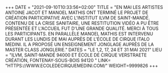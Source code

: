 +++
DATE = "2021-09-10T10:33:56+02:00"
TITLE = "EN MAI LES ARTISTES ANTOINE JACOT ET MANOEL MATHIS ONT TERMINÉ LE PROJET DE CRÉATION PARTICIPATIVE AVEC L'INSTITUT ILVM DE SAINT-MANDÉ. CONTENU DE LA CRISE SANITAIRE, UNE RESTITUTION VIDÉO A PU ÊTRE PRÉSENTÉE ET L'ACCUEIL FUT D'UNE GRANDE QUALITÉ. MERCI À TOUS LES PARTICIPANTS. EN PARALLÈLE MANOEL MATHIS EST INTERVENU DURANT LES LUNDIS DE MAI AUPRÈS DE L'ÉCOLE DE CIRQUE ITALO MEDINI. IL A PROPOSÉ UN ENSEIGNEMENT JONGLAGE AUPRÈS DE LA MASTER CLASS JONGLERIE."
DATES = "LE 1,2, 17, 24 ET 31 MAI 2021"
LIEU = "ILVM, SAINT-MANDÉ 94000 ET ÉCOLE DE CIRQUE VERSTRAETE CRÉATION, FONTENAY-SOUS-BOIS 94120 "
LINK= "HTTPS://WWW.ECOLEDECIRQUEMEDINI.COM/"
WEIGHT=9999826
+++
